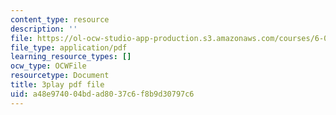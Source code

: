 ```yaml
---
content_type: resource
description: ''
file: https://ol-ocw-studio-app-production.s3.amazonaws.com/courses/6-042j-mathematics-for-computer-science-spring-2015/a48e974004bdad8037c6f8b9d30797c6_CWkh5kb4TGc.pdf
file_type: application/pdf
learning_resource_types: []
ocw_type: OCWFile
resourcetype: Document
title: 3play pdf file
uid: a48e9740-04bd-ad80-37c6-f8b9d30797c6
---
```

